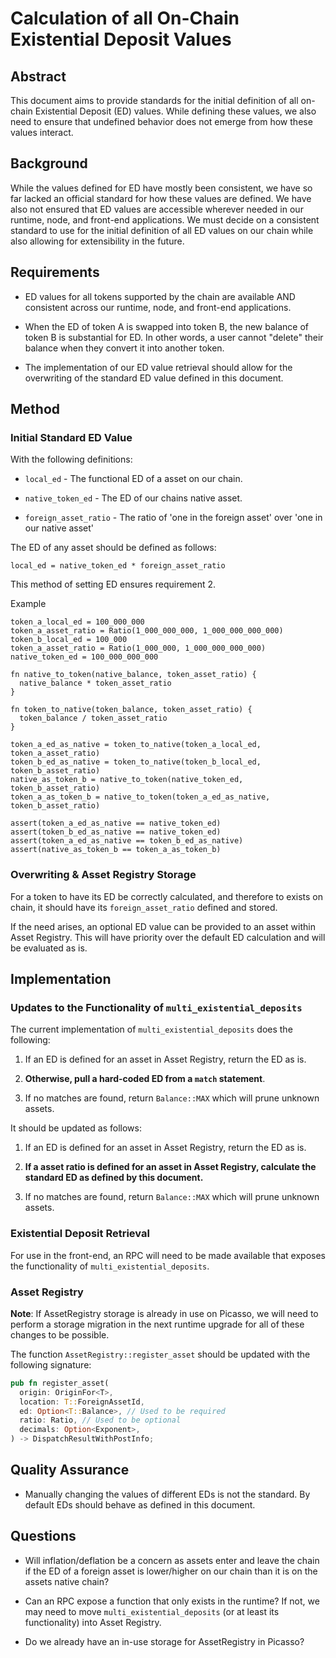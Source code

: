 # Calculation of all On-Chain Existential Deposit Values

## Abstract

This document aims to provide standards for the initial definition of all 
on-chain Existential Deposit (ED) values. While defining these values, we also
need to ensure that undefined behavior does not emerge from how these values 
interact.

## Background

While the values defined for ED have mostly been consistent, we have so far 
lacked an official standard for how these values are defined. We have also not
ensured that ED values are accessible wherever needed in our runtime, node, and
front-end applications. We must decide on a consistent standard to use for the
initial definition of all ED values on our chain while also allowing for 
extensibility in the future.

## Requirements

* ED values for all tokens supported by the chain are available AND consistent
  across our runtime, node, and front-end applications.

* When the ED of token A is swapped into token B, the new balance of token B is
  substantial for ED. In other words, a user cannot "delete" their balance when 
  they convert it into another token.

* The implementation of our ED value retrieval should allow for the overwriting
  of the standard ED value defined in this document.

## Method

### Initial Standard ED Value

With the following definitions: 

* `local_ed` - The functional ED of a asset on our chain.

* `native_token_ed` - The ED of our chains native asset.

* `foreign_asset_ratio` - The ratio of 'one in the foreign asset' over 'one in 
our native asset'

The ED of any asset should be defined as follows:
```
local_ed = native_token_ed * foreign_asset_ratio
```

This method of setting ED ensures requirement 2.

Example
```
token_a_local_ed = 100_000_000
token_a_asset_ratio = Ratio(1_000_000_000, 1_000_000_000_000)
token_b_local_ed = 100_000
token_a_asset_ratio = Ratio(1_000_000, 1_000_000_000_000)
native_token_ed = 100_000_000_000

fn native_to_token(native_balance, token_asset_ratio) {
  native_balance * token_asset_ratio
}

fn token_to_native(token_balance, token_asset_ratio) {
  token_balance / token_asset_ratio
}

token_a_ed_as_native = token_to_native(token_a_local_ed, token_a_asset_ratio)
token_b_ed_as_native = token_to_native(token_b_local_ed, token_b_asset_ratio)
native_as_token_b = native_to_token(native_token_ed, token_b_asset_ratio)
token_a_as_token_b = native_to_token(token_a_ed_as_native, token_b_asset_ratio)

assert(token_a_ed_as_native == native_token_ed)
assert(token_b_ed_as_native == native_token_ed)
assert(token_a_ed_as_native == token_b_ed_as_native)
assert(native_as_token_b == token_a_as_token_b)
```

### Overwriting & Asset Registry Storage

For a token to have its ED be correctly calculated, and therefore to exists on 
chain, it should have its `foreign_asset_ratio` defined and stored.

If the need arises, an optional ED value can be provided to an asset within
Asset Registry. This will have priority over the default ED calculation and will
be evaluated as is.

## Implementation

### Updates to the Functionality of `multi_existential_deposits`

The current implementation of `multi_existential_deposits` does the following:
  
  1. If an ED is defined for an asset in Asset Registry, return the ED as is.
  
  2. **Otherwise, pull a hard-coded ED from a `match` statement**.
  
  3. If no matches are found, return `Balance::MAX` which will prune unknown
     assets.
    
It should be updated as follows:

  1. If an ED is defined for an asset in Asset Registry, return the ED as is.
  
  2. **If a asset ratio is defined for an asset in Asset Registry, calculate the
     standard ED as defined by this document.**
  
  3. If no matches are found, return `Balance::MAX` which will prune unknown
     assets.
    
### Existential Deposit Retrieval

For use in the front-end, an RPC will need to be made available that exposes the
functionality of `multi_existential_deposits`.
    
### Asset Registry

**Note**: If AssetRegistry storage is already in use on Picasso, we will need to
perform a storage migration in the next runtime upgrade for all of these changes
to be possible.

The function `AssetRegistry::register_asset` should be updated with the 
following signature:

```rust
pub fn register_asset(
  origin: OriginFor<T>,
  location: T::ForeignAssetId,
  ed: Option<T::Balance>, // Used to be required
  ratio: Ratio, // Used to be optional
  decimals: Option<Exponent>,
) -> DispatchResultWithPostInfo;
```

## Quality Assurance

* Manually changing the values of different EDs is not the standard. By default
  EDs should behave as defined in this document.

## Questions

* Will inflation/deflation be a concern as assets enter and leave the chain if
  the ED of a foreign asset is lower/higher on our chain than it is on the
  assets native chain?
  
* Can an RPC expose a function that only exists in the runtime? If not, we may
  need to move `multi_existential_deposits` (or at least its functionality) into
  Asset Registry.
  
* Do we already have an in-use storage for AssetRegistry in Picasso?